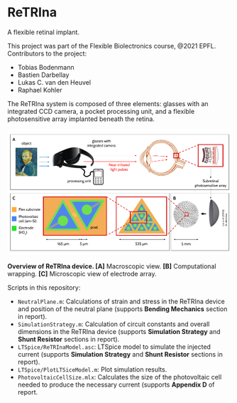# ReTRIna
A flexible retinal implant.

This project was part of the Flexible Biolectronics course, @2021 EPFL.  
Contributors to the project:  
- Tobias Bodenmann
- Bastien Darbellay
- Lukas C. van den Heuvel
- Raphael Kohler

The ReTRIna system is composed of three elements: glasses with an integrated CCD camera, a pocket processing unit, and a flexible photosensitive array implanted beneath the retina.

![](./DeviceOverview.png)

**Overview of ReTRIna device. [A]** Macroscopic view. **[B]** Computational wrapping. **[C]** Microscopic view of electrode array.

Scripts in this repository:
- ```NeutralPlane.m```: Calculations of strain and stress in the ReTRIna device and position of the neutral plane (supports **Bending Mechanics** section in report).
- ```SimulationStrategy.m```: Calculation of circuit constants and overall dimensions in the ReTRIna device (supports **Simulation Strategy** and **Shunt Resistor** sections in report).
- ```LTSpice/ReTRInaModel.asc```: LTSpice model to simulate the injected current (supports **Simulation Strategy** and **Shunt Resistor** sections in report).
- ```LTSpice/PlotLTSiceModel.m```: Plot simulation results.
- ```PhotovoltaicCellSize.mlx```: Calculates the size of the photovoltaic cell needed to produce the necessary current (supports **Appendix D** of report.
